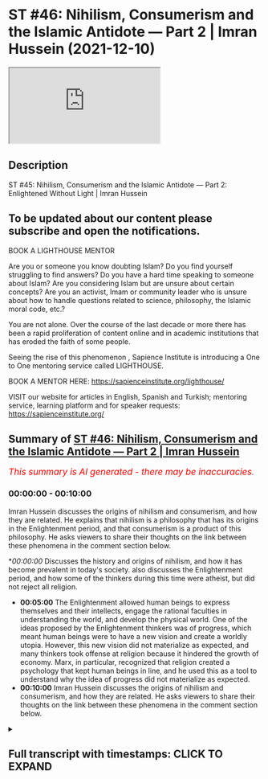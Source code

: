 # ST #46:  Nihilism, Consumerism and the Islamic Antidote — Part 2 | Imran Hussein (2021-12-10)

<iframe loading='lazy' src='https://www.youtube.com/embed/p3AXZ4LB-ZE'></iframe>

## Description

ST #45:  Nihilism, Consumerism and the Islamic Antidote — Part 2: Enlightened Without Light | Imran Hussein

To be updated about our content please subscribe and open the notifications.
----
BOOK A LIGHTHOUSE MENTOR

Are you or someone you know doubting Islam? Do you find yourself struggling to find answers?  Do you have a hard time speaking to someone about Islam?  Are you considering Islam but are unsure about certain concepts?  Are you an activist, Imam or community leader who is unsure about how to handle questions related to science, philosophy, the Islamic moral code, etc.?

You are not alone.  Over the course of the last decade or more there has been a rapid proliferation of content online and in academic institutions that has eroded the faith of some people.

Seeing the rise of  this phenomenon , Sapience Institute is introducing a One to One mentoring service called LIGHTHOUSE.

BOOK A MENTOR HERE: https://sapienceinstitute.org/lighthouse/

VISIT our website for articles in English, Spanish and Turkish; mentoring service, learning platform and for speaker requests: https://sapienceinstitute.org/

## Summary of [ST #46: Nihilism, Consumerism and the Islamic Antidote — Part 2 | Imran Hussein](https://www.youtube.com/watch?v=p3AXZ4LB-ZE)


*<span style="color:red; font-size:125%">This summary is AI generated - there may be inaccuracies</span>. [](/)*

### <a onclick="modifyYTiframeseektime('0')">00:00:00</a> - <a onclick="modifyYTiframeseektime('600')">00:10:00</a>

 Imran Hussein discusses the origins of nihilism and consumerism, and how they are related. He explains that nihilism is a philosophy that has its origins in the Enlightenment period, and that consumerism is a product of this philosophy. He asks viewers to share their thoughts on the link between these phenomena in the comment section below.

**<a onclick="modifyYTiframeseektime('0')">00:00:00</a>* Discusses the history and origins of nihilism, and how it has become prevalent in today's society.  also discusses the Enlightenment period, and how some of the thinkers during this time were atheist, but did not reject all religion.
* **<a onclick="modifyYTiframeseektime('300')">00:05:00</a>** The Enlightenment allowed human beings to express themselves and their intellects, engage the rational faculties in understanding the world, and develop the physical world. One of the ideas proposed by the Enlightenment thinkers was of progress, which meant human beings were to have a new vision and create a worldly utopia. However, this new vision did not materialize as expected, and many thinkers took offense at religion because it hindered the growth of economy. Marx, in particular, recognized that religion created a psychology that kept human beings in line, and he used this as a tool to understand why the idea of progress did not materialize as expected.
* **<a onclick="modifyYTiframeseektime('600')">00:10:00</a>**  Imran Hussein discusses the origins of nihilism and consumerism, and how they are related. He asks viewers to share their thoughts on the link between these phenomena in the comment section below.

<details><summary><h2>Full transcript with timestamps: CLICK TO EXPAND</h2></summary>

<a onclick="modifyYTiframeseektime('12')">0:00:12</a> assalamu alaikum brothers and sisters  
<a onclick="modifyYTiframeseektime('14')">0:00:14</a> welcome to the second episode of this  
<a onclick="modifyYTiframeseektime('16')">0:00:16</a> sapiens thoughts video series  
<a onclick="modifyYTiframeseektime('19')">0:00:19</a> where we're discussing nihilism  
<a onclick="modifyYTiframeseektime('20')">0:00:20</a> consumerism and the islamic antidote to  
<a onclick="modifyYTiframeseektime('23')">0:00:23</a> the problems that come about because of  
<a onclick="modifyYTiframeseektime('25')">0:00:25</a> these two ideologies  
<a onclick="modifyYTiframeseektime('27')">0:00:27</a> now in this episode i want to go into  
<a onclick="modifyYTiframeseektime('30')">0:00:30</a> the history and the origins  
<a onclick="modifyYTiframeseektime('33')">0:00:33</a> of nihilism  
<a onclick="modifyYTiframeseektime('34')">0:00:34</a> and why and really discuss and  
<a onclick="modifyYTiframeseektime('36')">0:00:36</a> understand why it's so rampant today  
<a onclick="modifyYTiframeseektime('40')">0:00:40</a> and for this we need to go back and look  
<a onclick="modifyYTiframeseektime('42')">0:00:42</a> at european history especially over the  
<a onclick="modifyYTiframeseektime('44')">0:00:44</a> past thousand or so years now we have to  
<a onclick="modifyYTiframeseektime('46')">0:00:46</a> remember  
<a onclick="modifyYTiframeseektime('47')">0:00:47</a> that europe  
<a onclick="modifyYTiframeseektime('49')">0:00:49</a> was  
<a onclick="modifyYTiframeseektime('51')">0:00:51</a> led by christianity and the christian  
<a onclick="modifyYTiframeseektime('54')">0:00:54</a> church dominated almost every sway of  
<a onclick="modifyYTiframeseektime('57')">0:00:57</a> human experience in life whether it was  
<a onclick="modifyYTiframeseektime('60')">0:01:00</a> education  
<a onclick="modifyYTiframeseektime('61')">0:01:01</a> economic social whichever way you look  
<a onclick="modifyYTiframeseektime('63')">0:01:03</a> at it the christian church dominated and  
<a onclick="modifyYTiframeseektime('66')">0:01:06</a> in the 14th century  
<a onclick="modifyYTiframeseektime('68')">0:01:08</a> we know we had the period of renaissance  
<a onclick="modifyYTiframeseektime('70')">0:01:10</a> the renaissance took place and this was  
<a onclick="modifyYTiframeseektime('72')">0:01:12</a> a time where the europeans  
<a onclick="modifyYTiframeseektime('74')">0:01:14</a> rediscovered the classical tradition  
<a onclick="modifyYTiframeseektime('77')">0:01:17</a> rediscovered the greek civilization and  
<a onclick="modifyYTiframeseektime('79')">0:01:19</a> the works that they produced and the way  
<a onclick="modifyYTiframeseektime('81')">0:01:21</a> their way of living and so on and so  
<a onclick="modifyYTiframeseektime('82')">0:01:22</a> forth and they were mesmerized and by  
<a onclick="modifyYTiframeseektime('85')">0:01:25</a> the way all of this information a lot of  
<a onclick="modifyYTiframeseektime('87')">0:01:27</a> this information and knowledge came  
<a onclick="modifyYTiframeseektime('89')">0:01:29</a> through the muslims because they had  
<a onclick="modifyYTiframeseektime('90')">0:01:30</a> preserved the works of the greeks and  
<a onclick="modifyYTiframeseektime('92')">0:01:32</a> done more work on top of the work that  
<a onclick="modifyYTiframeseektime('94')">0:01:34</a> they had done but nevertheless this was  
<a onclick="modifyYTiframeseektime('96')">0:01:36</a> a time when the europeans  
<a onclick="modifyYTiframeseektime('98')">0:01:38</a> started to rediscover the classical  
<a onclick="modifyYTiframeseektime('100')">0:01:40</a> tradition and they were really inspired  
<a onclick="modifyYTiframeseektime('102')">0:01:42</a> by this they wanted to go back to those  
<a onclick="modifyYTiframeseektime('104')">0:01:44</a> times and obviously  
<a onclick="modifyYTiframeseektime('106')">0:01:46</a> because the church the christian church  
<a onclick="modifyYTiframeseektime('108')">0:01:48</a> dominated europe at the time there was a  
<a onclick="modifyYTiframeseektime('110')">0:01:50</a> lot of struggle there was a lot of back  
<a onclick="modifyYTiframeseektime('111')">0:01:51</a> and forth now we can i want to refer to  
<a onclick="modifyYTiframeseektime('114')">0:01:54</a> these as two camps you had the christian  
<a onclick="modifyYTiframeseektime('116')">0:01:56</a> church and you had what you could what  
<a onclick="modifyYTiframeseektime('117')">0:01:57</a> we can call now as the free thinkers the  
<a onclick="modifyYTiframeseektime('120')">0:02:00</a> ones the people that wanted to discover  
<a onclick="modifyYTiframeseektime('122')">0:02:02</a> new things inspired by the greeks wanted  
<a onclick="modifyYTiframeseektime('124')">0:02:04</a> to you know study the physical world do  
<a onclick="modifyYTiframeseektime('127')">0:02:07</a> the science you know study medicine and  
<a onclick="modifyYTiframeseektime('129')">0:02:09</a> do all of these amazing things  
<a onclick="modifyYTiframeseektime('131')">0:02:11</a> now there was a struggle that began in  
<a onclick="modifyYTiframeseektime('133')">0:02:13</a> around the 14th century and this  
<a onclick="modifyYTiframeseektime('135')">0:02:15</a> continued on and during this time you  
<a onclick="modifyYTiframeseektime('138')">0:02:18</a> know we saw there were certain christian  
<a onclick="modifyYTiframeseektime('139')">0:02:19</a> theologians  
<a onclick="modifyYTiframeseektime('141')">0:02:21</a> who try to bridge the gap between  
<a onclick="modifyYTiframeseektime('142')">0:02:22</a> religion and rationality  
<a onclick="modifyYTiframeseektime('145')">0:02:25</a> other christian theologians who  
<a onclick="modifyYTiframeseektime('146')">0:02:26</a> completely rejected rationality for  
<a onclick="modifyYTiframeseektime('150')">0:02:30</a> example martin luther a protestant  
<a onclick="modifyYTiframeseektime('151')">0:02:31</a> reformer he referred to reason and these  
<a onclick="modifyYTiframeseektime('154')">0:02:34</a> are his words he referred to reason as a  
<a onclick="modifyYTiframeseektime('156')">0:02:36</a> the greatest enemy that faith has  
<a onclick="modifyYTiframeseektime('159')">0:02:39</a> and we can see that a lot of christians  
<a onclick="modifyYTiframeseektime('161')">0:02:41</a> the majority of christians were against  
<a onclick="modifyYTiframeseektime('162')">0:02:42</a> the free thinkers as we're referring to  
<a onclick="modifyYTiframeseektime('164')">0:02:44</a> them now those that wanted to explore  
<a onclick="modifyYTiframeseektime('166')">0:02:46</a> and and discover new things  
<a onclick="modifyYTiframeseektime('168')">0:02:48</a> but but this battle continued over the  
<a onclick="modifyYTiframeseektime('170')">0:02:50</a> centuries and then in the 16th century  
<a onclick="modifyYTiframeseektime('172')">0:02:52</a> we had the scientific revolution  
<a onclick="modifyYTiframeseektime('175')">0:02:55</a> which eventually this and many other  
<a onclick="modifyYTiframeseektime('176')">0:02:56</a> things led to the period of  
<a onclick="modifyYTiframeseektime('178')">0:02:58</a> enlightenment in the 18th century now  
<a onclick="modifyYTiframeseektime('181')">0:03:01</a> the period of enlightenment is a very  
<a onclick="modifyYTiframeseektime('182')">0:03:02</a> interesting time in history because this  
<a onclick="modifyYTiframeseektime('184')">0:03:04</a> was you can say the time where the  
<a onclick="modifyYTiframeseektime('186')">0:03:06</a> tables fully turned  
<a onclick="modifyYTiframeseektime('189')">0:03:09</a> in the favor of the free thinkers  
<a onclick="modifyYTiframeseektime('191')">0:03:11</a> the thinkers of the enlightenment  
<a onclick="modifyYTiframeseektime('194')">0:03:14</a> wanted people  
<a onclick="modifyYTiframeseektime('195')">0:03:15</a> to have a new vision a new purpose they  
<a onclick="modifyYTiframeseektime('198')">0:03:18</a> wanted to people to break free from the  
<a onclick="modifyYTiframeseektime('200')">0:03:20</a> dogmas of the church they wanted people  
<a onclick="modifyYTiframeseektime('201')">0:03:21</a> to discover the world to discover new  
<a onclick="modifyYTiframeseektime('203')">0:03:23</a> things to progress  
<a onclick="modifyYTiframeseektime('207')">0:03:27</a> now we have to i want us to keep some  
<a onclick="modifyYTiframeseektime('209')">0:03:29</a> context in mind here there's something  
<a onclick="modifyYTiframeseektime('210')">0:03:30</a> important that we need to keep in mind  
<a onclick="modifyYTiframeseektime('211')">0:03:31</a> which is that  
<a onclick="modifyYTiframeseektime('214')">0:03:34</a> the european people are coming from a  
<a onclick="modifyYTiframeseektime('216')">0:03:36</a> background  
<a onclick="modifyYTiframeseektime('217')">0:03:37</a> of what they would see as oppression  
<a onclick="modifyYTiframeseektime('220')">0:03:40</a> intellectual oppression to be more  
<a onclick="modifyYTiframeseektime('222')">0:03:42</a> specific  
<a onclick="modifyYTiframeseektime('223')">0:03:43</a> and now they finally have freed  
<a onclick="modifyYTiframeseektime('225')">0:03:45</a> themselves of these shackles and they  
<a onclick="modifyYTiframeseektime('227')">0:03:47</a> want to discover the world and learn  
<a onclick="modifyYTiframeseektime('228')">0:03:48</a> about the world so you can understand  
<a onclick="modifyYTiframeseektime('230')">0:03:50</a> the psychology here that  
<a onclick="modifyYTiframeseektime('232')">0:03:52</a> these people would naturally have an  
<a onclick="modifyYTiframeseektime('234')">0:03:54</a> aversion towards religion because of  
<a onclick="modifyYTiframeseektime('236')">0:03:56</a> what they know about religion the  
<a onclick="modifyYTiframeseektime('237')">0:03:57</a> experiences with the christians and they  
<a onclick="modifyYTiframeseektime('240')">0:04:00</a> didn't want they would now want to free  
<a onclick="modifyYTiframeseektime('241')">0:04:01</a> themselves completely of this however  
<a onclick="modifyYTiframeseektime('243')">0:04:03</a> what's very interesting is that the  
<a onclick="modifyYTiframeseektime('245')">0:04:05</a> enlightenment thinkers didn't become  
<a onclick="modifyYTiframeseektime('247')">0:04:07</a> atheist  
<a onclick="modifyYTiframeseektime('248')">0:04:08</a> immediately or the time you know when i  
<a onclick="modifyYTiframeseektime('250')">0:04:10</a> mean atheists i mean you know the type  
<a onclick="modifyYTiframeseektime('252')">0:04:12</a> of new atheist that we are aware of  
<a onclick="modifyYTiframeseektime('253')">0:04:13</a> today such as richard dawkins and sam  
<a onclick="modifyYTiframeseektime('255')">0:04:15</a> harris they didn't completely reject  
<a onclick="modifyYTiframeseektime('257')">0:04:17</a> everything  
<a onclick="modifyYTiframeseektime('258')">0:04:18</a> and this is why some of the academics  
<a onclick="modifyYTiframeseektime('260')">0:04:20</a> when  
<a onclick="modifyYTiframeseektime('261')">0:04:21</a> if if asked you know the were the  
<a onclick="modifyYTiframeseektime('262')">0:04:22</a> enlightenment thinkers atheists you know  
<a onclick="modifyYTiframeseektime('265')">0:04:25</a> as in the new atheists that we know  
<a onclick="modifyYTiframeseektime('267')">0:04:27</a> today they would say no if you would go  
<a onclick="modifyYTiframeseektime('270')">0:04:30</a> to them and ask them whether they  
<a onclick="modifyYTiframeseektime('271')">0:04:31</a> believed in god they would acknowledge  
<a onclick="modifyYTiframeseektime('272')">0:04:32</a> most of them most of the thinkers and  
<a onclick="modifyYTiframeseektime('274')">0:04:34</a> philosophers of the enlightenment period  
<a onclick="modifyYTiframeseektime('275')">0:04:35</a> would acknowledge  
<a onclick="modifyYTiframeseektime('277')">0:04:37</a> that god exists however there would be  
<a onclick="modifyYTiframeseektime('279')">0:04:39</a> what you would call  
<a onclick="modifyYTiframeseektime('280')">0:04:40</a> natural they were following what was  
<a onclick="modifyYTiframeseektime('282')">0:04:42</a> referred to as a natural theology  
<a onclick="modifyYTiframeseektime('284')">0:04:44</a> so they would believe in god that there  
<a onclick="modifyYTiframeseektime('286')">0:04:46</a> was a cause a creator behind the behind  
<a onclick="modifyYTiframeseektime('289')">0:04:49</a> nature and the physical world  
<a onclick="modifyYTiframeseektime('291')">0:04:51</a> however they wouldn't ascribe it to or  
<a onclick="modifyYTiframeseektime('294')">0:04:54</a> lean towards christianity or religion as  
<a onclick="modifyYTiframeseektime('297')">0:04:57</a> it was understood at the time  
<a onclick="modifyYTiframeseektime('299')">0:04:59</a> however this did lay the foundations you  
<a onclick="modifyYTiframeseektime('301')">0:05:01</a> know or the the the fertile ground for  
<a onclick="modifyYTiframeseektime('304')">0:05:04</a> the advent of new atheism and so on and  
<a onclick="modifyYTiframeseektime('306')">0:05:06</a> so forth but again something we'll  
<a onclick="modifyYTiframeseektime('307')">0:05:07</a> discuss as we go along so the key thing  
<a onclick="modifyYTiframeseektime('309')">0:05:09</a> i want us to pick up here guys  
<a onclick="modifyYTiframeseektime('311')">0:05:11</a> is  
<a onclick="modifyYTiframeseektime('312')">0:05:12</a> that the enlightenment  
<a onclick="modifyYTiframeseektime('316')">0:05:16</a> period  
<a onclick="modifyYTiframeseektime('317')">0:05:17</a> allowed human beings  
<a onclick="modifyYTiframeseektime('319')">0:05:19</a> to now express themselves and their  
<a onclick="modifyYTiframeseektime('321')">0:05:21</a> intellects  
<a onclick="modifyYTiframeseektime('322')">0:05:22</a> and engage the rational faculties in  
<a onclick="modifyYTiframeseektime('324')">0:05:24</a> studying the world in understanding the  
<a onclick="modifyYTiframeseektime('327')">0:05:27</a> world in developing the physical world  
<a onclick="modifyYTiframeseektime('330')">0:05:30</a> because one of the  
<a onclick="modifyYTiframeseektime('331')">0:05:31</a> ideas  
<a onclick="modifyYTiframeseektime('333')">0:05:33</a> that was proposed by the enlightenment  
<a onclick="modifyYTiframeseektime('335')">0:05:35</a> thinkers  
<a onclick="modifyYTiframeseektime('336')">0:05:36</a> was of progress material progress what  
<a onclick="modifyYTiframeseektime('339')">0:05:39</a> they wanted human beings to do was to  
<a onclick="modifyYTiframeseektime('341')">0:05:41</a> have a new vision  
<a onclick="modifyYTiframeseektime('343')">0:05:43</a> which was  
<a onclick="modifyYTiframeseektime('345')">0:05:45</a> to create a worldly utopia essentially  
<a onclick="modifyYTiframeseektime('347')">0:05:47</a> paradise on earth  
<a onclick="modifyYTiframeseektime('349')">0:05:49</a> now it's very it's a very interesting  
<a onclick="modifyYTiframeseektime('351')">0:05:51</a> concept because prior to this the idea  
<a onclick="modifyYTiframeseektime('353')">0:05:53</a> was  
<a onclick="modifyYTiframeseektime('354')">0:05:54</a> that we were to attain paradise in the  
<a onclick="modifyYTiframeseektime('356')">0:05:56</a> hereafter  
<a onclick="modifyYTiframeseektime('358')">0:05:58</a> that we were living in this world a  
<a onclick="modifyYTiframeseektime('360')">0:06:00</a> world of pain and suffering and  
<a onclick="modifyYTiframeseektime('362')">0:06:02</a> hardships  
<a onclick="modifyYTiframeseektime('363')">0:06:03</a> and trials  
<a onclick="modifyYTiframeseektime('365')">0:06:05</a> and we had to live in this world and get  
<a onclick="modifyYTiframeseektime('367')">0:06:07</a> through this life but ultimately there  
<a onclick="modifyYTiframeseektime('369')">0:06:09</a> was paradise the eternal world and  
<a onclick="modifyYTiframeseektime('371')">0:06:11</a> that's what people were aspiring towards  
<a onclick="modifyYTiframeseektime('373')">0:06:13</a> however the enlightenment flipped the  
<a onclick="modifyYTiframeseektime('375')">0:06:15</a> script if you like and took paradise  
<a onclick="modifyYTiframeseektime('377')">0:06:17</a> from the hereafter and brought paradise  
<a onclick="modifyYTiframeseektime('379')">0:06:19</a> to the here and now so what the idea was  
<a onclick="modifyYTiframeseektime('381')">0:06:21</a> that we as human beings our new purpose  
<a onclick="modifyYTiframeseektime('383')">0:06:23</a> now is to progress in the world  
<a onclick="modifyYTiframeseektime('386')">0:06:26</a> create a worldly paradise and that's  
<a onclick="modifyYTiframeseektime('388')">0:06:28</a> what our focus and vision is  
<a onclick="modifyYTiframeseektime('390')">0:06:30</a> professor leo damrosh in a course on the  
<a onclick="modifyYTiframeseektime('394')">0:06:34</a> enlightenment he  
<a onclick="modifyYTiframeseektime('395')">0:06:35</a> stated that one of the focuses of the  
<a onclick="modifyYTiframeseektime('397')">0:06:37</a> enlightenment was to turn away from the  
<a onclick="modifyYTiframeseektime('399')">0:06:39</a> vertical plane and then to focus on the  
<a onclick="modifyYTiframeseektime('401')">0:06:41</a> horizontal plane again summarizing what  
<a onclick="modifyYTiframeseektime('403')">0:06:43</a> i'm just saying which is that it was  
<a onclick="modifyYTiframeseektime('405')">0:06:45</a> taking people away from focusing on the  
<a onclick="modifyYTiframeseektime('408')">0:06:48</a> hereafter  
<a onclick="modifyYTiframeseektime('410')">0:06:50</a> and the spiritual reality of the world  
<a onclick="modifyYTiframeseektime('412')">0:06:52</a> and focusing on the material reality of  
<a onclick="modifyYTiframeseektime('414')">0:06:54</a> the world the physical  
<a onclick="modifyYTiframeseektime('416')">0:06:56</a> reality the plane of here and now this  
<a onclick="modifyYTiframeseektime('419')">0:06:59</a> was a very important shift in psychology  
<a onclick="modifyYTiframeseektime('422')">0:07:02</a> and thinking that took place at the time  
<a onclick="modifyYTiframeseektime('424')">0:07:04</a> of the enlightenment  
<a onclick="modifyYTiframeseektime('425')">0:07:05</a> now considering this and understanding  
<a onclick="modifyYTiframeseektime('427')">0:07:07</a> this  
<a onclick="modifyYTiframeseektime('430')">0:07:10</a> we can start to appreciate  
<a onclick="modifyYTiframeseektime('433')">0:07:13</a> why god and the idea of religion  
<a onclick="modifyYTiframeseektime('436')">0:07:16</a> was not conducive to the objectives of  
<a onclick="modifyYTiframeseektime('439')">0:07:19</a> the enlightenment  
<a onclick="modifyYTiframeseektime('441')">0:07:21</a> because if people were thinking about a  
<a onclick="modifyYTiframeseektime('443')">0:07:23</a> hereafter another life to come an  
<a onclick="modifyYTiframeseektime('445')">0:07:25</a> eternal life of bliss and peace and  
<a onclick="modifyYTiframeseektime('447')">0:07:27</a> tranquility well they wouldn't fully be  
<a onclick="modifyYTiframeseektime('449')">0:07:29</a> focusing on  
<a onclick="modifyYTiframeseektime('451')">0:07:31</a> the here and now and and they therefore  
<a onclick="modifyYTiframeseektime('453')">0:07:33</a> won't have the motivation to do what had  
<a onclick="modifyYTiframeseektime('455')">0:07:35</a> to be done to attain a worldly paradise  
<a onclick="modifyYTiframeseektime('459')">0:07:39</a> so going back to this idea of progress  
<a onclick="modifyYTiframeseektime('462')">0:07:42</a> and creating paradise on earth you know  
<a onclick="modifyYTiframeseektime('465')">0:07:45</a> this entailed economic growth  
<a onclick="modifyYTiframeseektime('468')">0:07:48</a> exponential economic growth and  
<a onclick="modifyYTiframeseektime('470')">0:07:50</a> professor karen higgs in her book  
<a onclick="modifyYTiframeseektime('472')">0:07:52</a> collision course she highlights that the  
<a onclick="modifyYTiframeseektime('474')">0:07:54</a> lead up to  
<a onclick="modifyYTiframeseektime('476')">0:07:56</a> this economic growth took  
<a onclick="modifyYTiframeseektime('479')">0:07:59</a> place in three stages essentially the  
<a onclick="modifyYTiframeseektime('481')">0:08:01</a> first stage lasted about five or six  
<a onclick="modifyYTiframeseektime('483')">0:08:03</a> hundred years where the europeans  
<a onclick="modifyYTiframeseektime('485')">0:08:05</a> colonized  
<a onclick="modifyYTiframeseektime('486')">0:08:06</a> other places around the world and this  
<a onclick="modifyYTiframeseektime('488')">0:08:08</a> brought in a lot of money to europe and  
<a onclick="modifyYTiframeseektime('490')">0:08:10</a> the second stage was which lasted about  
<a onclick="modifyYTiframeseektime('493')">0:08:13</a> 250 years when which she refers to the  
<a onclick="modifyYTiframeseektime('495')">0:08:15</a> stage of  
<a onclick="modifyYTiframeseektime('496')">0:08:16</a> coal coal based industry and this  
<a onclick="modifyYTiframeseektime('499')">0:08:19</a> allowed for the industrial  
<a onclick="modifyYTiframeseektime('501')">0:08:21</a> revolution to really take off the third  
<a onclick="modifyYTiframeseektime('502')">0:08:22</a> stage is that she refers to as the  
<a onclick="modifyYTiframeseektime('504')">0:08:24</a> oil-based growth which has been taking  
<a onclick="modifyYTiframeseektime('506')">0:08:26</a> place over the past 130 years or so and  
<a onclick="modifyYTiframeseektime('509')">0:08:29</a> all of this has brought brought in a lot  
<a onclick="modifyYTiframeseektime('511')">0:08:31</a> of money into europe which allowed for  
<a onclick="modifyYTiframeseektime('512')">0:08:32</a> the consumerist system to really take  
<a onclick="modifyYTiframeseektime('515')">0:08:35</a> off  
<a onclick="modifyYTiframeseektime('516')">0:08:36</a> and it's very interesting because the  
<a onclick="modifyYTiframeseektime('518')">0:08:38</a> more people consume the more businesses  
<a onclick="modifyYTiframeseektime('521')">0:08:41</a> grow the more businesses grow the more  
<a onclick="modifyYTiframeseektime('523')">0:08:43</a> employment increases the more people go  
<a onclick="modifyYTiframeseektime('525')">0:08:45</a> into employment into these factories  
<a onclick="modifyYTiframeseektime('527')">0:08:47</a> which produce more goods  
<a onclick="modifyYTiframeseektime('529')">0:08:49</a> for the consumers and the consumers keep  
<a onclick="modifyYTiframeseektime('531')">0:08:51</a> consuming more and this leads to the  
<a onclick="modifyYTiframeseektime('532')">0:08:52</a> growth of the gdp of the country which  
<a onclick="modifyYTiframeseektime('534')">0:08:54</a> is essentially a marker for economic  
<a onclick="modifyYTiframeseektime('537')">0:08:57</a> growth  
<a onclick="modifyYTiframeseektime('538')">0:08:58</a> so at the end of the day was and the  
<a onclick="modifyYTiframeseektime('539')">0:08:59</a> reason i'm sharing this what's very  
<a onclick="modifyYTiframeseektime('541')">0:09:01</a> important to understand here is that  
<a onclick="modifyYTiframeseektime('542')">0:09:02</a> economy money is the key driving force  
<a onclick="modifyYTiframeseektime('545')">0:09:05</a> here it's not individual well-being  
<a onclick="modifyYTiframeseektime('548')">0:09:08</a> right although that was the idea  
<a onclick="modifyYTiframeseektime('550')">0:09:10</a> proposed what we were told is  
<a onclick="modifyYTiframeseektime('553')">0:09:13</a> creating a worldly paradise is going to  
<a onclick="modifyYTiframeseektime('556')">0:09:16</a> lead to happiness for human beings  
<a onclick="modifyYTiframeseektime('557')">0:09:17</a> essentially but that's not what's  
<a onclick="modifyYTiframeseektime('559')">0:09:19</a> happened and we're going to explore this  
<a onclick="modifyYTiframeseektime('560')">0:09:20</a> much further in a lot more detail  
<a onclick="modifyYTiframeseektime('562')">0:09:22</a> and it's important to also realize that  
<a onclick="modifyYTiframeseektime('564')">0:09:24</a> many of the thinkers of the  
<a onclick="modifyYTiframeseektime('565')">0:09:25</a> enlightenment period and the centuries  
<a onclick="modifyYTiframeseektime('566')">0:09:26</a> that followed  
<a onclick="modifyYTiframeseektime('568')">0:09:28</a> took  
<a onclick="modifyYTiframeseektime('569')">0:09:29</a> offence almost through religion and the  
<a onclick="modifyYTiframeseektime('571')">0:09:31</a> idea of religion because it was a  
<a onclick="modifyYTiframeseektime('573')">0:09:33</a> hindrance to the growth of economy  
<a onclick="modifyYTiframeseektime('576')">0:09:36</a> marx for example refer to religion as  
<a onclick="modifyYTiframeseektime('579')">0:09:39</a> the opium of the people now there's many  
<a onclick="modifyYTiframeseektime('582')">0:09:42</a> ways to understand this particular  
<a onclick="modifyYTiframeseektime('584')">0:09:44</a> statement but one of the ways to  
<a onclick="modifyYTiframeseektime('585')">0:09:45</a> understand this and one of the things we  
<a onclick="modifyYTiframeseektime('586')">0:09:46</a> could take from this is that he realized  
<a onclick="modifyYTiframeseektime('588')">0:09:48</a> and understood  
<a onclick="modifyYTiframeseektime('589')">0:09:49</a> that religion created a psychology  
<a onclick="modifyYTiframeseektime('592')">0:09:52</a> which from an economic standpoint  
<a onclick="modifyYTiframeseektime('594')">0:09:54</a> created  
<a onclick="modifyYTiframeseektime('596')">0:09:56</a> tame human beings meaning that  
<a onclick="modifyYTiframeseektime('599')">0:09:59</a> human the human that was religious and  
<a onclick="modifyYTiframeseektime('601')">0:10:01</a> believed in god and believed in the  
<a onclick="modifyYTiframeseektime('602')">0:10:02</a> hereafter if they weren't doing too well  
<a onclick="modifyYTiframeseektime('604')">0:10:04</a> economically socially they were fine  
<a onclick="modifyYTiframeseektime('607')">0:10:07</a> with it because they understood this  
<a onclick="modifyYTiframeseektime('609')">0:10:09</a> wasn't the only world the real world was  
<a onclick="modifyYTiframeseektime('611')">0:10:11</a> to come paradise was to come and this  
<a onclick="modifyYTiframeseektime('614')">0:10:14</a> made people comfortable in the  
<a onclick="modifyYTiframeseektime('615')">0:10:15</a> situations even if they had less but  
<a onclick="modifyYTiframeseektime('617')">0:10:17</a> this wasn't good from an economic  
<a onclick="modifyYTiframeseektime('619')">0:10:19</a> perspective because it didn't give that  
<a onclick="modifyYTiframeseektime('622')">0:10:22</a> that human motivation now to change  
<a onclick="modifyYTiframeseektime('624')">0:10:24</a> their condition  
<a onclick="modifyYTiframeseektime('625')">0:10:25</a> so this was a problem  
<a onclick="modifyYTiframeseektime('627')">0:10:27</a> so this was a  
<a onclick="modifyYTiframeseektime('629')">0:10:29</a> sort of a brief history on the origins  
<a onclick="modifyYTiframeseektime('631')">0:10:31</a> of nihilism in particular but by  
<a onclick="modifyYTiframeseektime('633')">0:10:33</a> extension consumerism as well and what  
<a onclick="modifyYTiframeseektime('635')">0:10:35</a> we're going to do in the next video guys  
<a onclick="modifyYTiframeseektime('637')">0:10:37</a> is we're going to move on to looking at  
<a onclick="modifyYTiframeseektime('638')">0:10:38</a> the direct relationship between  
<a onclick="modifyYTiframeseektime('641')">0:10:41</a> this  
<a onclick="modifyYTiframeseektime('642')">0:10:42</a> modernism now and nihilism this turning  
<a onclick="modifyYTiframeseektime('645')">0:10:45</a> away from god and nihilism  
<a onclick="modifyYTiframeseektime('648')">0:10:48</a> so before you guys click on the next  
<a onclick="modifyYTiframeseektime('649')">0:10:49</a> video and watch it if it's up already i  
<a onclick="modifyYTiframeseektime('652')">0:10:52</a> want to know your thoughts in the  
<a onclick="modifyYTiframeseektime('653')">0:10:53</a> comment section below i want to get your  
<a onclick="modifyYTiframeseektime('655')">0:10:55</a> thoughts on how or what you think the  
<a onclick="modifyYTiframeseektime('656')">0:10:56</a> link is between turning away from god  
<a onclick="modifyYTiframeseektime('660')">0:11:00</a> and nihilism  
<a onclick="modifyYTiframeseektime('661')">0:11:01</a> so let me know your thoughts in the  
<a onclick="modifyYTiframeseektime('662')">0:11:02</a> comment section below until next time  
<a onclick="modifyYTiframeseektime('664')">0:11:04</a> take care assalamu alaikum  
</details>